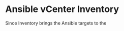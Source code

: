 # Ansible vCenter Inventory
Since Inventory brings the Ansible targets to the 
<!--stackedit_data:
eyJoaXN0b3J5IjpbLTE2NDQwOTYwNTRdfQ==
-->